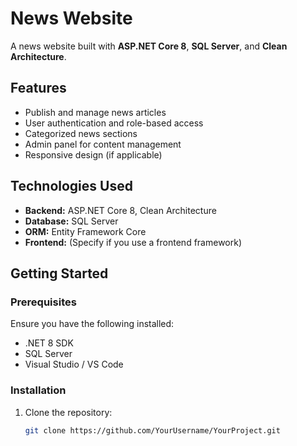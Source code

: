 # News Website

A news website built with **ASP.NET Core 8**, **SQL Server**, and **Clean Architecture**.

## Features
- Publish and manage news articles
- User authentication and role-based access
- Categorized news sections
- Admin panel for content management
- Responsive design (if applicable)

## Technologies Used
- **Backend:** ASP.NET Core 8, Clean Architecture
- **Database:** SQL Server
- **ORM:** Entity Framework Core
- **Frontend:** (Specify if you use a frontend framework)

## Getting Started

### Prerequisites
Ensure you have the following installed:
- .NET 8 SDK  
- SQL Server  
- Visual Studio / VS Code  

### Installation

1. Clone the repository:
   ```sh
   git clone https://github.com/YourUsername/YourProject.git
